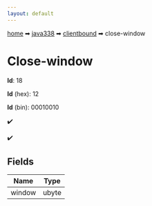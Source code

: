 ```yaml
---
layout: default
---
```


[home](/) ➡ [java338](/protocol/java338) ➡ [clientbound](/protocol/java338/clientbound) ➡ close-window

# Close-window

**Id**: 18

**Id** (hex): 12

**Id** (bin): 00010010

✔️

✔️

## Fields

Name | Type
---|---
window | ubyte

